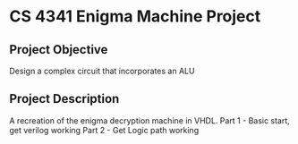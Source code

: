 # CS 4341 Enigma Machine Project
## Project Objective
Design a complex circuit that incorporates an ALU
## Project Description
A recreation of the enigma decryption machine in VHDL. 
Part 1 - Basic start, get verilog working
Part 2 - Get Logic path working
